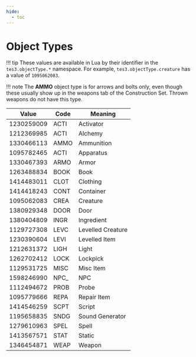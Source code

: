 ```yaml
---
hide:
  - toc
---
```


# Object Types

!!! tip
	These values are available in Lua by their identifier in the `tes3.objectType.*` namespace. For example, `tes3.objectType.creature` has a value of `1095062083`.

!!! note
	The **AMMO** object type is for arrows and bolts only, even though these usually show up in the weapons tab of the Construction Set. Thrown weapons do not have this type.

Value      | Code  | Meaning
---------- | ----- | -----------------
1230259009 | ACTI  | Activator
1212369985 | ACTI  | Alchemy
1330466113 | AMMO  | Ammunition
1095782465 | ACTI  | Apparatus
1330467393 | ARMO  | Armor
1263488834 | BOOK  | Book
1414483011 | CLOT  | Clothing
1414418243 | CONT  | Container
1095062083 | CREA  | Creature
1380929348 | DOOR  | Door
1380404809 | INGR  | Ingredient
1129727308 | LEVC  | Levelled Creature
1230390604 | LEVI  | Levelled Item
1212631372 | LIGH  | Light
1262702412 | LOCK  | Lockpick
1129531725 | MISC  | Misc Item
1598246990 | NPC_ | NPC
1112494672 | PROB  | Probe
1095779666 | REPA  | Repair Item
1414546259 | SCPT  | Script
1195658835 | SNDG  | Sound Generator
1279610963 | SPEL  | Spell
1413567571 | STAT  | Static
1346454871 | WEAP  | Weapon